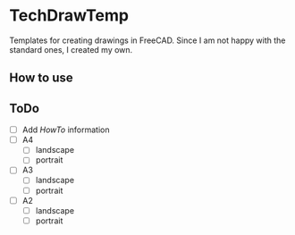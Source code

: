 # TechDrawTemp

Templates for creating drawings in FreeCAD.
Since I am not happy with the standard ones, I created my own.

## How to use

## ToDo

- [ ] Add _HowTo_ information
- [ ] A4
  - [ ] landscape
  - [ ] portrait
- [ ] A3
  - [ ] landscape
  - [ ] portrait
- [ ] A2
  - [ ] landscape
  - [ ] portrait
